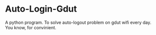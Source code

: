 # Auto-Login-Gdut

A python program. To solve auto-logout problem on gdut wifi every day. You know, for convinient. 
